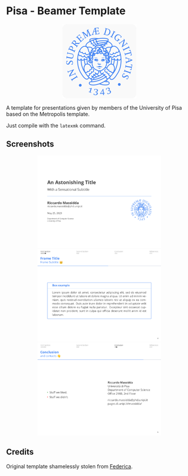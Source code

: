 # Pisa - Beamer Template

<p align="center">
  <img width="200" height="200" src="assets/unipi.png">
</p>

A template for presentations given by members of the University of Pisa based on the Metropolis template.

Just compile with the `latexmk` command.

## Screenshots

<p align="center">
  <img height="250" src="assets/title.png">
  <img height="250" src="assets/box.png">
  <img height="250" src="assets/conclusion.png">
</p>

## Credits

Original template shamelessly stolen from [Federica](https://www.linkedin.com/in/federica-di-pasquale-abb9a9149/).
